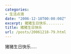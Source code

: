 ```yaml
---
categories:
- 生活点滴
date: "2006-12-18T00:00:00Z"
excerpt: 猪猪生日快乐........
title: 猪猪生日快乐
url: /posts/20061218-79.html
---
```

猪猪生日快乐&#8230;..
